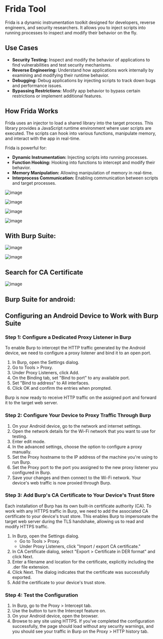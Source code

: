 
# Frida Tool

Frida is a dynamic instrumentation toolkit designed for developers, reverse engineers, and security researchers. It allows you to inject scripts into running processes to inspect and modify their behavior on the fly.

## Use Cases

- **Security Testing:** Inspect and modify the behavior of applications to find vulnerabilities and test security mechanisms.
- **Reverse Engineering:** Understand how applications work internally by examining and modifying their runtime behavior.
- **Debugging:** Debug applications by injecting scripts to track down bugs and performance issues.
- **Bypassing Restrictions:** Modify app behavior to bypass certain restrictions or implement additional features.

## How Frida Works

Frida uses an injector to load a shared library into the target process. This library provides a JavaScript runtime environment where user scripts are executed. The scripts can hook into various functions, manipulate memory, and interact with the app in real-time.

Frida is powerful for:

- **Dynamic Instrumentation:** Injecting scripts into running processes.
- **Function Hooking:** Hooking into functions to intercept and modify their behavior.
- **Memory Manipulation:** Allowing manipulation of memory in real-time.
- **Interprocess Communication:** Enabling communication between scripts and target processes.


![image](https://github.com/ananthan05/Android-Security/assets/140697378/2329355f-0442-4223-9f0f-f9325f43f034)

![image](https://github.com/ananthan05/Android-Security/assets/140697378/87578a65-1b67-428a-a3c6-93e1df883f48)

![image](https://github.com/ananthan05/Android-Security/assets/140697378/7e88f134-40a4-4b35-86ba-e57ed434fa4b)

![image](https://github.com/ananthan05/Android-Security/assets/140697378/809435af-9af2-4390-9dfc-f909b8f3d985)


## With Burp Suite:

![image](https://github.com/ananthan05/Android-Security/assets/140697378/6d8a11fc-6e6c-49bb-877a-0804ef51ddf0)

![image](https://github.com/ananthan05/Android-Security/assets/140697378/8cafe6f9-6e05-40e6-bf58-21ada4f8ba19)

## Search for CA Certificate

![image](https://github.com/ananthan05/Android-Security/assets/140697378/907045d1-46e8-41d2-81af-99777f291b97)

## Burp Suite for android:

## Configuring an Android Device to Work with Burp Suite

### Step 1: Configure a Dedicated Proxy Listener in Burp

To enable Burp to intercept the HTTP traffic generated by the Android device, we need to configure a proxy listener and bind it to an open port.

1. In Burp, open the Settings dialog.
2. Go to Tools > Proxy.
3. Under Proxy Listeners, click Add.
4. On the Binding tab, set "Bind to port" to any available port.
5. Set "Bind to address" to All interfaces.
6. Click OK and confirm the entries when prompted.

Burp is now ready to receive HTTP traffic on the assigned port and forward it to the target web server.

### Step 2: Configure Your Device to Proxy Traffic Through Burp

1. On your Android device, go to the network and internet settings.
2. Open the network details for the Wi-Fi network that you want to use for testing.
3. Enter edit mode.
4. In the advanced settings, choose the option to configure a proxy manually.
5. Set the Proxy hostname to the IP address of the machine you're using to run Burp.
6. Set the Proxy port to the port you assigned to the new proxy listener you configured in Burp.
7. Save your changes and then connect to the Wi-Fi network. Your device's web traffic is now proxied through Burp.

### Step 3: Add Burp's CA Certificate to Your Device's Trust Store

Each installation of Burp has its own built-in certificate authority (CA). To work with any HTTPS traffic in Burp, we need to add the associated CA certificate to your device's trust store. This enables Burp to impersonate the target web server during the TLS handshake, allowing us to read and modify HTTPS traffic.

1. In Burp, open the Settings dialog.
   - Go to Tools > Proxy.
   - Under Proxy Listeners, click "Import / export CA certificate."
2. In CA Certificate dialog, select "Export > Certificate in DER format" and click Next.
3. Enter a filename and location for the certificate, explicitly including the .der file extension.
4. Click Next. The dialog indicates that the certificate was successfully exported.
5. Add the certificate to your device's trust store.

### Step 4: Test the Configuration

1. In Burp, go to the Proxy > Intercept tab.
2. Use the button to turn the Intercept feature on.
3. On your Android device, open the browser.
4. Browse to any site using HTTPS. If you've completed the configuration successfully, the page should load without any security warnings, and you should see your traffic in Burp on the Proxy > HTTP history tab.

